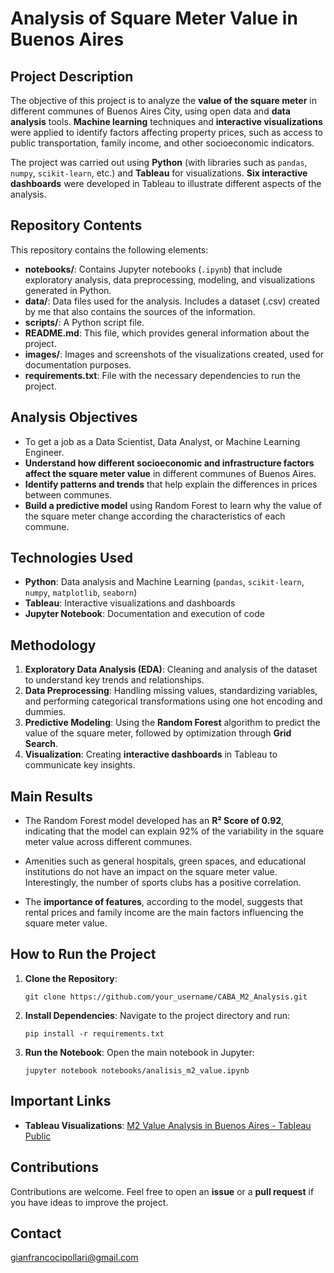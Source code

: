 # Analysis of Square Meter Value in Buenos Aires

## Project Description

The objective of this project is to analyze the **value of the square meter** in different communes of Buenos Aires City, using open data and **data analysis** tools. **Machine learning** techniques and **interactive visualizations** were applied to identify factors affecting property prices, such as access to public transportation, family income, and other socioeconomic indicators.

The project was carried out using **Python** (with libraries such as `pandas`, `numpy`, `scikit-learn`, etc.) and **Tableau** for visualizations. **Six interactive dashboards** were developed in Tableau to illustrate different aspects of the analysis.

## Repository Contents

This repository contains the following elements:

- **notebooks/**: Contains Jupyter notebooks (`.ipynb`) that include exploratory analysis, data preprocessing, modeling, and visualizations generated in Python.
- **data/**: Data files used for the analysis. Includes a dataset (.csv) created by me that also contains the sources of the information.
- **scripts/**: A Python script file.
- **README.md**: This file, which provides general information about the project.
- **images/**: Images and screenshots of the visualizations created, used for documentation purposes.
- **requirements.txt**: File with the necessary dependencies to run the project.

## Analysis Objectives

- To get a job as a Data Scientist, Data Analyst, or Machine Learning Engineer.&#x20;
- **Understand how different socioeconomic and infrastructure factors affect the square meter value** in different communes of Buenos Aires.
- **Identify patterns and trends** that help explain the differences in prices between communes.
- **Build a predictive model** using Random Forest to learn why the value of the square meter change according the characteristics of each commune.

## Technologies Used

- **Python**: Data analysis and Machine Learning (`pandas`, `scikit-learn`, `numpy`, `matplotlib`, `seaborn`)
- **Tableau**: Interactive visualizations and dashboards
- **Jupyter Notebook**: Documentation and execution of code

## Methodology

1. **Exploratory Data Analysis (EDA)**: Cleaning and analysis of the dataset to understand key trends and relationships.
2. **Data Preprocessing**: Handling missing values, standardizing variables, and performing categorical transformations using one hot encoding and dummies.
3. **Predictive Modeling**: Using the **Random Forest** algorithm to predict the value of the square meter, followed by optimization through **Grid Search**.
4. **Visualization**: Creating **interactive dashboards** in Tableau to communicate key insights.

## Main Results

- The Random Forest model developed has an **R² Score of 0.92**, indicating that the model can explain 92% of the variability in the square meter value across different communes.

- Amenities such as general hospitals, green spaces, and educational institutions do not have an impact on the square meter value. Interestingly, the number of sports clubs has a positive correlation.

- The **importance of features**, according to the model, suggests that rental prices and family income are the main factors influencing the square meter value.

## How to Run the Project

1. **Clone the Repository**:
   ```
   git clone https://github.com/your_username/CABA_M2_Analysis.git
   ```
2. **Install Dependencies**:
   Navigate to the project directory and run:
   ```
   pip install -r requirements.txt
   ```
3. **Run the Notebook**:
   Open the main notebook in Jupyter:
   ```
   jupyter notebook notebooks/analisis_m2_value.ipynb
   ```

## Important Links

- **Tableau Visualizations**: [M2 Value Analysis in Buenos Aires - Tableau Public](https://public.tableau.com/app/profile/gianfranco.cipollari/viz/M2valueAnalysisinBuenosAiresCABAbyCommune/Presentation)

## Contributions

Contributions are welcome. Feel free to open an **issue** or a **pull request** if you have ideas to improve the project.

## Contact

[gianfrancocipollari@gmail.com](mailto\:gianfrancocipollari@gmail.com)
